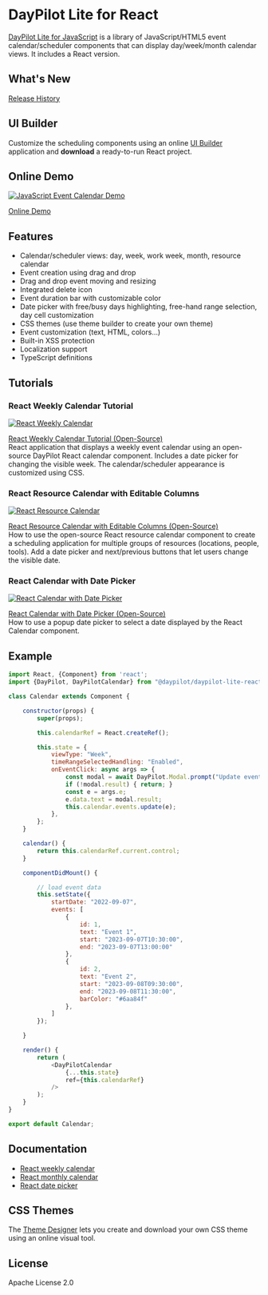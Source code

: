 # DayPilot Lite for React

[DayPilot Lite for JavaScript](https://javascript.daypilot.org/open-source/) is a library of JavaScript/HTML5 event calendar/scheduler components that can display day/week/month calendar views. It includes a React version.

## What's New

[Release History](https://javascript.daypilot.org/daypilot-lite-history/)

## UI Builder

Customize the scheduling components using an online [UI Builder](https://builder.daypilot.org/) application and **download** a ready-to-run React project.

## Online Demo

[![JavaScript Event Calendar Demo](https://static.daypilot.org/npm/202207/javascript-html5-event-calendar-scheduler-drag-drop.png)](https://javascript.daypilot.org/demo/lite/)

[Online Demo](https://javascript.daypilot.org/demo/lite/)

## Features

* Calendar/scheduler views: day, week, work week, month, resource calendar
* Event creation using drag and drop
* Drag and drop event moving and resizing
* Integrated delete icon
* Event duration bar with customizable color
* Date picker with free/busy days highlighting, free-hand range selection, day cell customization
* CSS themes (use theme builder to create your own theme)
* Event customization (text, HTML, colors...)
* Built-in XSS protection
* Localization support
* TypeScript definitions

## Tutorials

### React Weekly Calendar Tutorial

[![React Weekly Calendar](https://static.daypilot.org/npm/202308/react-weekly-calendar-component-open-source.png)](https://code.daypilot.org/42221/react-weekly-calendar-tutorial)

[React Weekly Calendar Tutorial (Open-Source)](https://code.daypilot.org/42221/react-weekly-calendar-tutorial)  
React application that displays a weekly event calendar using an open-source DayPilot React calendar component. Includes a date picker for changing the visible week. The calendar/scheduler appearance is customized using CSS.

### React Resource Calendar with Editable Columns

[![React Resource Calendar](https://static.daypilot.org/npm/202207/react-resource-calendar-tutorial.png)](https://code.daypilot.org/62447/react-resource-calendar-open-source)

[React Resource Calendar with Editable Columns (Open-Source)](https://code.daypilot.org/62447/react-resource-calendar-open-source)  
How to use the open-source React resource calendar component to create a scheduling application for multiple groups of resources (locations, people, tools). Add a date picker and next/previous buttons that let users change the visible date.

### React Calendar with Date Picker

[![React Calendar with Date Picker](https://static.daypilot.org/npm/202207/react-calendar-with-date-picker.png)](https://code.daypilot.org/10750/react-calendar-with-date-picker-open-source)

[React Calendar with Date Picker (Open-Source)](https://code.daypilot.org/10750/react-calendar-with-date-picker-open-source)  
How to use a popup date picker to select a date displayed by the React Calendar component.

## Example

```javascript
import React, {Component} from 'react';
import {DayPilot, DayPilotCalendar} from "@daypilot/daypilot-lite-react";

class Calendar extends Component {

    constructor(props) {
        super(props);

        this.calendarRef = React.createRef();

        this.state = {
            viewType: "Week",
            timeRangeSelectedHandling: "Enabled",
            onEventClick: async args => {
                const modal = await DayPilot.Modal.prompt("Update event text:", args.e.text());
                if (!modal.result) { return; }
                const e = args.e;
                e.data.text = modal.result;
                this.calendar.events.update(e);
            },
        };
    }

    calendar() {
        return this.calendarRef.current.control;
    }

    componentDidMount() {

        // load event data
        this.setState({
            startDate: "2022-09-07",
            events: [
                {
                    id: 1,
                    text: "Event 1",
                    start: "2023-09-07T10:30:00",
                    end: "2023-09-07T13:00:00"
                },
                {
                    id: 2,
                    text: "Event 2",
                    start: "2023-09-08T09:30:00",
                    end: "2023-09-08T11:30:00",
                    barColor: "#6aa84f"
                },
            ]
        });

    }

    render() {
        return (
            <DayPilotCalendar
                {...this.state}
                ref={this.calendarRef}
            />
        );
    }
}

export default Calendar;
```

## Documentation

* [React weekly calendar](https://doc.daypilot.org/calendar/react/)
* [React monthly calendar](https://doc.daypilot.org/month/react/)
* [React date picker](https://doc.daypilot.org/navigator/react/)

## CSS Themes

The [Theme Designer](https://themes.daypilot.org/) lets you create and download your own CSS theme using an online visual tool.

## License

Apache License 2.0



